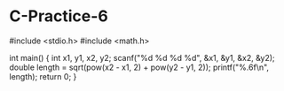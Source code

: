 # C-Practice-6

#include <stdio.h>
#include <math.h>

int main() {
    int x1, y1, x2, y2;
    scanf("%d %d %d %d", &x1, &y1, &x2, &y2);
    double length = sqrt(pow(x2 - x1, 2) + pow(y2 - y1, 2));
    printf("%.6f\n", length);
    return 0;
}
